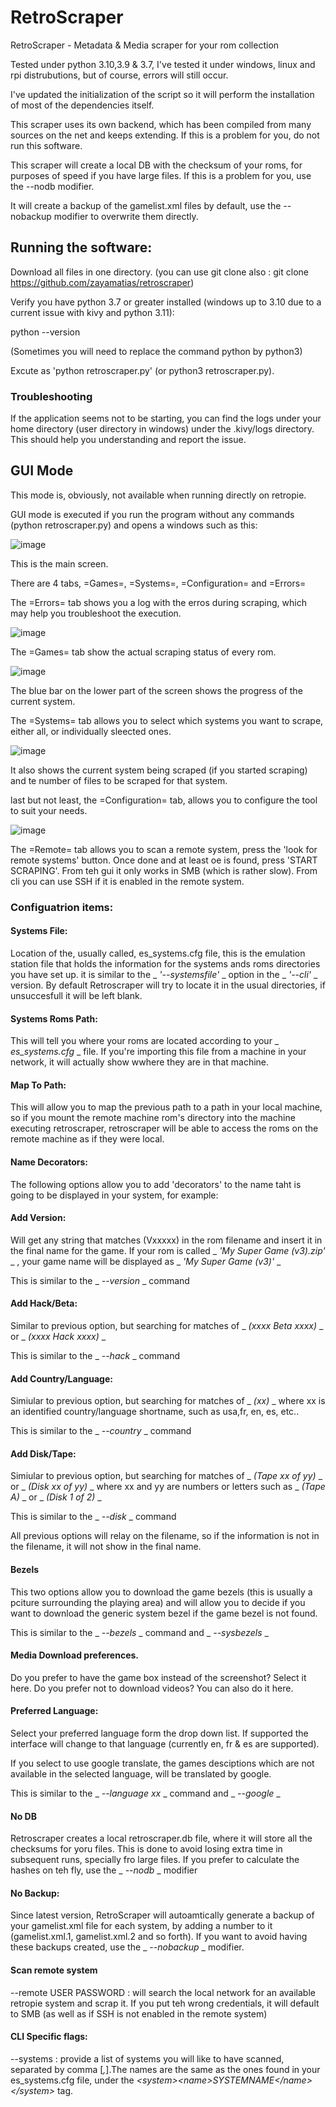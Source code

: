 # RetroScraper
RetroScraper - Metadata &amp; Media scraper for your rom collection 

Tested under python 3.10,3.9 & 3.7, I've tested it under windows, linux and rpi distrubutions, but of course, errors will still occur.

I've updated the initialization of the script so it will perform the installation of most of the dependencies itself.

This scraper uses its own backend, which has been compiled from many sources on the net and keeps extending. If this is a problem for you, do not run this software.

This scraper will create a local DB with the checksum of your roms, for purposes of speed if you have large files. If this is a problem for you, use the --nodb modifier.

It will create a backup of the gamelist.xml files by default, use the --nobackup modifier to overwrite them directly.

## Running the software:

Download all files in one directory. (you can use git clone also :  git clone https://github.com/zayamatias/retroscraper)

Verify you have python 3.7 or greater installed (windows up to 3.10 due to a current issue with kivy and python 3.11):

python --version

(Sometimes you will need to replace the command python by python3)

Excute as 'python retroscraper.py' (or python3 retroscraper.py). 

### Troubleshooting

If the application seems not to be starting, you can find the logs under your home directory (user directory in windows) under the .kivy/logs directory. This should help you understanding and report the issue.

## GUI Mode

This mode is, obviously, not available when running directly on retropie.

GUI mode is executed if you run the program without any commands (python retroscraper.py) and opens a windows such as this:

![image](https://user-images.githubusercontent.com/32246591/162161430-0f74ff42-00d2-4e27-82df-4fa56c3a0bee.png)

This is the main screen. 

There are 4 tabs, =Games=, =Systems=, =Configuration= and =Errors=

The =Errors= tab shows you a log with the erros during scraping, which may help you troubleshoot the execution.

![image](https://user-images.githubusercontent.com/32246591/162163083-8b0f0da6-b30d-4988-aed4-862015e0dfd8.png)

The =Games= tab show the actual scraping status of every rom.

![image](https://user-images.githubusercontent.com/32246591/162163298-8414220d-5299-4ad6-852c-897c9ca92063.png)

The blue bar on the lower part of the screen shows the progress of the current system.

The =Systems= tab allows you to select which systems you want to scrape, either all, or individually sleected ones.

![image](https://user-images.githubusercontent.com/32246591/162163527-4171a0db-523d-4c71-86ab-d4f421358313.png)

It also shows the current system being scraped (if you started scraping) and te number of files to be scraped for that system.

last but not least, the =Configuration= tab, allows you to configure the tool to suit your needs.

![image](https://user-images.githubusercontent.com/32246591/162164152-a4cfd3bf-bdf8-4005-bcf0-132c5f2a9eb7.png)

The =Remote= tab allows you to scan a remote system, press the 'look for remote systems' button. Once done and at least oe is found, press 'START SCRAPING'. From teh gui it only works in SMB (which is rather slow). From cli you can use SSH if it is enabled in the remote system.


### Configuatrion items:

#### Systems File: 

Location of the, usually called, es_systems.cfg file, this is the emulation station file that holds the information for the systems ands roms directories you have set up. it is similar to the _ _'--systemsfile'_ _ option in the _ _'--cli'_ _ version. By default Retroscraper will try to locate it in the usual directories, if unsuccesfull it will be left blank.

#### Systems Roms Path:

This will tell you where your roms are located according to your _ _es_systems.cfg_ _ file. If you're importing this file from a machine in your network, it will actually show wwhere they are in that machine.

#### Map To Path:

This will allow you to map the previous path to a path in your local machine, so if you mount the remote machine rom's directory into the machine executing retroscraper, retroscraper will be able to access the roms on the remote machine as if they were local.

#### Name Decorators:

The following options allow you to add 'decorators' to the name taht is going to be displayed in your system, for example:

#### Add Version: 

Will get any string that matches (Vxxxxx) in the rom filename and insert it in the final name for the game. If your rom is called _ _'My Super Game (v3).zip'_ _ , your game name will be displayed as _ _'My Super Game (v3)'_ _ 

This is similar to the _ _--version_ _ command

#### Add Hack/Beta:

Similar to previous option, but searching for matches of _ _(xxxx Beta xxxx)_ _ or _ _(xxxx Hack xxxx)_ _

This is similar to the _ _--hack_ _ command

#### Add Country/Language:

Simiular to previous option, but searching for matches of _ _(xx)_ _ where xx is an identified country/language shortname, such as usa,fr, en, es, etc..

This is similar to the _ _--country_ _ command

#### Add Disk/Tape:

Simiular to previous option, but searching for matches of _ _(Tape xx of yy)_ _ or _ _(Disk xx of yy)_ _ where xx and yy are numbers or letters such as _ _(Tape A)_ _ or _ _(Disk 1 of 2)_ _

This is similar to the _ _--disk_ _ command

All previous options will relay on the filename, so if the information is not in the filename, it will not show in the final name.

#### Bezels

This two options allow you to download the game bezels (this is usually a pciture surrounding the playing area) and will allow you to decide if you want to download the generic system bezel if the game bezel is not found.

This is similar to the _ _--bezels_ _ command and _ _--sysbezels_ _

#### Media Download preferences.

Do you prefer to have the game box instead of the screenshot? Select it here. Do you prefer not to download videos? You can also do it here.

#### Preferred Language:

Select your preferred language form the drop down list. If supported the interface will change to that language (currently en, fr & es are supported).

If you select to use google translate, the games desciptions which are not available in the selected language, will be translated by google.

This is similar to the _ _--language xx_ _ command and _ _--google_ _

#### No DB

Retroscraper creates a local retroscraper.db file, where it will store all the checksums for yoru files. This is done to avoid losing extra time in subsequent runs, specially fro large files. If you prefer to calculate the hashes on teh fly, use the _ _--nodb_ _ modifier

#### No Backup:

Since latest version, RetroScraper will autoamtically generate a backup of your gamelist.xml file for each system, by adding a number to it (gamelist.xml.1, gamelist.xml.2 and so forth). If you want to avoid having these backups created, use the _ _--nobackup_ _ modifier.

#### Scan remote system

--remote USER PASSWORD : will search the local network for an available retropie system and scrap it. If you put teh wrong credentials, it will default to SMB (as well as if SSH is not enabled in the remote system)

#### CLI Specific flags:

--systems : provide a list of systems you will like to have scanned, separated by comma [_,_].The names are the same as the ones found in your es_systems.cfg file, under the _\<system\>\<name\>SYSTEMNAME\</name\>\</system\>_ tag.


